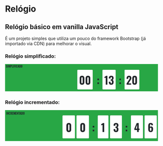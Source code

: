 # Relógio
## Relógio básico em vanilla JavaScript
É um projeto simples que utiliza um pouco do framework Bootstrap (já importado via CDN) para melhorar o visual. 

### Relógio simplificado:
![relogio simplificado](https://github.com/HenriqueViegas/relogio/blob/main/simplificado.PNG)

### Relógio incrementado:
![relogio incrementado](https://github.com/HenriqueViegas/relogio/blob/main/incrementado.PNG)
